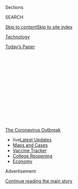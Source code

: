 <div id="app">

<div>

<div>

<div>

<div class="NYTAppHideMasthead css-1q2w90k e1suatyy0">

<div class="section css-ui9rw0 e1suatyy2">

<div class="css-eph4ug er09x8g0">

<div class="css-6n7j50">

</div>

<span class="css-1dv1kvn">Sections</span>

<div class="css-10488qs">

<span class="css-1dv1kvn">SEARCH</span>

</div>

[Skip to content](#site-content)[Skip to site
index](#site-index)

</div>

<div id="masthead-section-label" class="css-1wr3we4 eaxe0e00">

[Technology](https://www.nytimes.com/section/technology)

</div>

<div class="css-10698na e1huz5gh0">

</div>

</div>

<div id="masthead-bar-one" class="section hasLinks css-15hmgas e1csuq9d3">

<div class="css-uqyvli e1csuq9d0">

</div>

<div class="css-1uqjmks e1csuq9d1">

</div>

<div class="css-9e9ivx">

[](https://myaccount.nytimes.com/auth/login?response_type=cookie&client_id=vi)

</div>

<div class="css-1bvtpon e1csuq9d2">

[Today’s
Paper](https://www.nytimes.com/section/todayspaper)

</div>

</div>

</div>

</div>

<div data-aria-hidden="false">

<div id="site-content" data-role="main">

<div>

<div class="css-1aor85t" style="opacity:0.000000001;z-index:-1;visibility:hidden">

<div class="css-1hqnpie">

<div class="css-epjblv">

<span class="css-17xtcya">[Technology](/section/technology)</span><span class="css-x15j1o">|</span><span class="css-fwqvlz">Robots\!
(Don’t Get Too
Excited.)</span>

</div>

<div class="css-k008qs">

<div class="css-1iwv8en">

<span class="css-18z7m18"></span>

<div>

</div>

</div>

<span class="css-1n6z4y">https://nyti.ms/2Tpiht4</span>

<div class="css-1705lsu">

<div class="css-4xjgmj">

<div class="css-4skfbu" data-role="toolbar" data-aria-label="Social Media Share buttons, Save button, and Comments Panel with current comment count" data-testid="share-tools">

  - 
  - 
  - 
  - 
    
    <div class="css-6n7j50">
    
    </div>

  - 

</div>

</div>

</div>

</div>

</div>

</div>

<div id="NYT_TOP_BANNER_REGION" class="css-13pd83m">

<div>

<div id="styln-prism-menu-1592847958612" class="section interactive-content interactive-size-medium css-1edisqu">

<div class="css-17ih8de interactive-body">

<div id="scroll-container" class="css-1gj85ro">

[<span class="styln-title-wrap"><span class="css-1pje3qr">The
Coronavirus</span><span class="css-1pje3qr">
Outbreak</span></span>](https://www.nytimes.com/news-event/coronavirus?action=click&pgtype=Article&state=default&region=TOP_BANNER&context=storylines_menu)

  - <span class="css-kqxiym" data-emphasize="true">live</span>[Latest
    Updates](https://www.nytimes.com/2020/08/04/world/coronavirus-covid-19.html?action=click&pgtype=Article&state=default&region=TOP_BANNER&context=storylines_menu)
  - [Maps and
    Cases](https://www.nytimes.com/interactive/2020/us/coronavirus-us-cases.html?action=click&pgtype=Article&state=default&region=TOP_BANNER&context=storylines_menu)
  - [Vaccine
    Tracker](https://www.nytimes.com/interactive/2020/science/coronavirus-vaccine-tracker.html?action=click&pgtype=Article&state=default&region=TOP_BANNER&context=storylines_menu)
  - [College
    Reopening](https://www.nytimes.com/2020/08/02/us/covid-college-reopening.html?action=click&pgtype=Article&state=default&region=TOP_BANNER&context=storylines_menu)
  - [Economy](https://www.nytimes.com/live/2020/08/03/business/stock-market-today-coronavirus?action=click&pgtype=Article&state=default&region=TOP_BANNER&context=storylines_menu)

</div>

</div>

</div>

</div>

</div>

<div id="top-wrapper" class="css-1sy8kpn">

<div id="top-slug" class="css-l9onyx">

Advertisement

</div>

[Continue reading the main
story](#after-top)

<div class="ad top-wrapper" style="text-align:center;height:100%;display:block;min-height:250px">

<div id="top" class="place-ad" data-position="top" data-size-key="top">

</div>

</div>

<div id="after-top">

</div>

</div>

<div>

<div id="sponsor-wrapper" class="css-1hyfx7x">

<div id="sponsor-slug" class="css-19vbshk">

Supported by

</div>

[Continue reading the main
story](#after-sponsor)

<div id="sponsor" class="ad sponsor-wrapper" style="text-align:center;height:100%;display:block">

</div>

<div id="after-sponsor">

</div>

</div>

<div class="css-186x18t">

on tech

</div>

<div class="css-1vkm6nb ehdk2mb0">

# Robots\! (Don’t Get Too Excited.)

</div>

Robots are cool. But we should be skeptical of emerging
technology.

<div class="css-79elbk" data-testid="photoviewer-wrapper">

<div class="css-z3e15g" data-testid="photoviewer-wrapper-hidden">

</div>

<div class="css-1a48zt4 ehw59r15" data-testid="photoviewer-children">

![<span class="css-cnj6d5 e1z0qqy90" itemprop="copyrightHolder"><span class="css-1ly73wi e1tej78p0">Credit...</span><span><span>Barry
Doupé</span></span></span>](https://static01.nyt.com/images/2020/05/21/business/21ontech2/21ontech2-articleLarge.jpg?quality=75&auto=webp&disable=upscale)

</div>

</div>

<div class="css-18e8msd">

<div class="css-vp77d3 epjyd6m0">

<div class="css-hus3qt ey68jwv0" data-aria-hidden="true">

[![Shira
Ovide](https://static01.nyt.com/images/2020/03/18/reader-center/author-shira-ovide/author-shira-ovide-thumbLarge-v2.png
"Shira Ovide")](https://www.nytimes.com/by/shira-ovide)

</div>

<div class="css-1baulvz">

By [<span class="css-1baulvz last-byline" itemprop="name">Shira
Ovide</span>](https://www.nytimes.com/by/shira-ovide)

</div>

</div>

  - May 21,
    2020

  - 
    
    <div class="css-4xjgmj">
    
    <div class="css-d8bdto" data-role="toolbar" data-aria-label="Social Media Share buttons, Save button, and Comments Panel with current comment count" data-testid="share-tools">
    
      - 
      - 
      - 
      - 
        
        <div class="css-6n7j50">
        
        </div>
    
      - 
    
    </div>
    
    </div>

</div>

</div>

<div class="section meteredContent css-1r7ky0e" name="articleBody" itemprop="articleBody">

<div class="css-1fanzo5 StoryBodyCompanionColumn">

<div class="css-53u6y8">

*This article is part of the On Tech newsletter. You can* [*sign up
here*](https://www.nytimes.com/newsletters/signup/OT) *to receive it
weekdays.*

We want cool technology like jet packs and driverless cars, and we WANT
IT EVERYWHERE RIGHT NOW.

My colleague [Cade Metz](https://www.nytimes.com/by/cade-metz) will kill
your dreams.

He and Erin Griffith wrote this week about one British city where
[sidewalk-roaming
robots](https://www.nytimes.com/2020/05/20/technology/delivery-robots-coronavirus-milton-keynes.html)
that can deliver groceries are in high demand during the pandemic. Yay
for robot helpers, right?\! Optimists imagine what else they can do
[once the technology
progresses](https://arstechnica.com/tech-policy/2020/04/the-pandemic-is-bringing-us-closer-to-our-robot-takeout-future/).

Cade has affection for a fictional killer supercomputer, which says
something about his tech optimism. He explained to me the limitations of
delivery robots, and why they’ll probably never be widely available.

**SHIRA: In this one city, Milton Keynes, who is benefiting from the
robot deliveries?**

**CADE:** Before the pandemic, a resident of Milton Keynes, Liss Page,
thought these robots were fascinating but mostly pointless. On her jogs,
she’d wind up alongside a robot, and she would talk to it — almost tease
it.

</div>

</div>

<div class="css-1fanzo5 StoryBodyCompanionColumn">

<div class="css-53u6y8">

Then the pandemic happened, and she was advised not to leave her
apartment because of pre-existing health conditions. Those robots are
now vital to bring her groceries — when the stores are in stock.

**That’s very helpful right now. So why, then, are you a robot-delivery
skeptic?**

These robots can’t even serve everyone in Milton Keynes, which is
ideally suited to robot deliveries because it has bike and pedestrian
paths alongside the roadways. Almost nowhere else is set up for these
deliveries on a wide scale.

You can see what these robots can do in small ways or in certain places,
but you also see the limitations when you extrapolate that out. People
[vandalize these
robots](https://www.sfchronicle.com/business/article/Kiwibots-win-fans-at-UC-Berkeley-as-they-deliver-13895867.php?psid=9L4Fj)
for kicks. The robots get stuck, and humans have to take over remotely.
They can’t carry much. If you have a family, it’s not great to be
limited to a couple of grocery
bags.

<div id="NYT_MAIN_CONTENT_1_REGION" class="css-9tf9ac">

<div>

<div id="styln-covid-updates-markets" class="section interactive-content interactive-size-medium css-1ftcdic">

<div class="css-17ih8de interactive-body">

<div id="styln-briefing-block">

<div class="briefing-block-header-section">

# [Latest Updates: Economy](https://www.nytimes.com/live/2020/08/03/business/stock-market-today-coronavirus?action=click&pgtype=Article&state=default&region=MAIN_CONTENT_1&context=storylines_live_updates)

</div>

<div class="briefing-block-lb-items">

<div class="briefing-block-update-time">

[13h
ago](https://www.nytimes.com/live/2020/08/03/business/stock-market-today-coronavirus?action=click&pgtype=Article&state=default&region=MAIN_CONTENT_1&context=storylines_live_updates#the-chicago-fed-president-says-its-up-to-congress-to-save-the-economy)

</div>

<div>

[The Chicago Fed president says it’s up to Congress to save the
economy.](https://www.nytimes.com/live/2020/08/03/business/stock-market-today-coronavirus?action=click&pgtype=Article&state=default&region=MAIN_CONTENT_1&context=storylines_live_updates#the-chicago-fed-president-says-its-up-to-congress-to-save-the-economy)

</div>

<div class="briefing-block-update-time">

[14h
ago](https://www.nytimes.com/live/2020/08/03/business/stock-market-today-coronavirus?action=click&pgtype=Article&state=default&region=MAIN_CONTENT_1&context=storylines_live_updates#faa-says-boeing-has-effectively-mitigated-defects-in-the-737-max)

</div>

<div>

[F.A.A. says Boeing has ‘effectively mitigated’ defects in the 737
Max.](https://www.nytimes.com/live/2020/08/03/business/stock-market-today-coronavirus?action=click&pgtype=Article&state=default&region=MAIN_CONTENT_1&context=storylines_live_updates#faa-says-boeing-has-effectively-mitigated-defects-in-the-737-max)

</div>

<div class="briefing-block-update-time">

[16h
ago](https://www.nytimes.com/live/2020/08/03/business/stock-market-today-coronavirus?action=click&pgtype=Article&state=default&region=MAIN_CONTENT_1&context=storylines_live_updates#small-businesses-got-emergency-loans-but-not-what-they-expected)

</div>

<div>

[Small businesses got emergency loans, but not what they
expected.](https://www.nytimes.com/live/2020/08/03/business/stock-market-today-coronavirus?action=click&pgtype=Article&state=default&region=MAIN_CONTENT_1&context=storylines_live_updates#small-businesses-got-emergency-loans-but-not-what-they-expected)

</div>

</div>

<div class="briefing-block-footer">

<div class="briefing-block-footer-meta">

[See more
updates](https://www.nytimes.com/live/2020/08/03/business/stock-market-today-coronavirus?action=click&pgtype=Article&state=default&region=MAIN_CONTENT_1&context=storylines_live_updates)

</div>

<div class="briefing-block-briefinglinks">

<span>More live coverage:</span>
[Global](https://www.nytimes.com/2020/08/04/world/coronavirus-covid-19.html?action=click&pgtype=Article&state=default&region=MAIN_CONTENT_1&context=storylines_live_updates)

</div>

</div>

</div>

</div>

</div>

</div>

</div>

**So robot deliveries aren’t coming to my neighborhood soon?**

Probably not. Prices will come down, and autonomous technology will
improve, but there are limits to how many of these things you can put on
a sidewalk.

And delivery robots only work long term if they’re cheaper than humans
doing the same thing. That’s not going to happen if robots stay confined
to a tiny number of places like Milton Keynes or[college
campuses](https://www.washingtonpost.com/technology/2019/03/25/how-gmu-students-eating-habits-changed-when-delivery-robots-invaded-their-campus/).

</div>

</div>

<div class="css-1fanzo5 StoryBodyCompanionColumn">

<div class="css-53u6y8">

**You wrote earlier this month about[problems with driverless
cars](https://www.nytimes.com/2020/05/12/technology/self-driving-cars-coronavirus.html),
and now you’re picking on delivery robots. Are you a killjoy?**

Look, over the past 10 years there’s been a lot of progress, but you
have to be skeptical of emerging technology. Otherwise you get an
unrealistic view of what’s possible and miss where technologies go
wrong.

**OK, that’s fair. Now tell us, why are people infatuated with robots?
We think they’re**
**[adorable](https://www.nytimes.com/2020/02/26/business/robots-retail-jobs.html)**
**or**
**[villainous](https://www.nytimes.com/2020/04/08/movies/ai-humans-robots-technology.html).**

They fascinate us and scare us. All the movies and television we’ve
watched for the last 60 years about robots and artificial intelligence
have been burned into our brains. It really affects the expectations we
have of technology.

**What’s your favorite artificial being in pop culture?**

I’m partial to
[HAL 9000](https://www.nytimes.com/2018/03/30/movies/hal-2001-a-space-odyssey-voice-douglas-rain.html)
from “2001: A Space Odyssey.” Hal is a wonderful character — and a
flawed one. He shows where machines can go right, and where they can go
wrong.

*Get this newsletter in your inbox every weekday;*[*please sign up
here*](https://www.nytimes.com/newsletters/signup/OT)*.*

-----

## WFH forever? Who really knows

There are office workers and their bosses who are itching to return to
cubicle life fast. And others who are saying [goodbye
forever](https://blog.twitter.com/en_us/topics/company/2020/keeping-our-employees-and-partners-safe-during-coronavirus.html)
to toiling in an office.

</div>

</div>

<div class="css-1fanzo5 StoryBodyCompanionColumn">

<div class="css-53u6y8">

And then there’s Evan Spiegel, Snapchat’s chief executive, who says —
sensibly — who the heck knows?

Snapchat’s headquarters in the Los Angeles area closed in March, and
people scattered to work remotely. The company is now telling employees
they can work remotely at least through September, and it’s assessing
when and how to reopen safely. The squishiness of the message doesn’t
sit well with<span class="css-8l6xbc evw5hdy0"> </span>everyone.

“People want certainty, and there’s a huge amount of pressure as a
leader to make definitive statements,” Spiegel said in a conversation
Wednesday (by video chat, not Snapchat) with New York Times editors and
reporters. “I think it’s important that we remain flexible in a
situation that is changing rapidly.”

Snapchat, which has more than 3,000 employees, has been planning for a
couple months on how to reopen offices. It’s keeping track of business
safety requirements issued by local authorities, and Snapchat’s own. It
has assessed which teams to invite back to offices first based on job
requirements. Someone who needs access to high-end video editing
equipment available only at the office, for example, would be higher on
the list of returnees.

Spiegel and his wife, the model and skincare entrepreneur Miranda Kerr,
have two young sons. Like many parents, he said he had mixed feelings
about working remotely.

It’s been challenging, he said, for two working adults and their
children to manage under the same roof 24/7. But, Spiegel said, “I get
to spend time with my family, which has led to more fulfillment than
I’ve ever had in my life.”

-----

</div>

</div>

<div class="css-1fanzo5 StoryBodyCompanionColumn">

<div class="css-53u6y8">

## Before we go …

  - **Help getting connected during the pandemic. Maybe:** Internet
    providers like Charter and Comcast promised to help low-income
    people get or stay online during the pandemic. But [taking them up
    on the offer hasn’t always been
    easy](https://www.nytimes.com/2020/05/20/technology/coronavirus-broadband-discounts.html),
    my colleague [David McCabe](https://www.nytimes.com/by/david-mccabe)
    reported.

  - **Everything you need to know about tracking disease, with humans:**
    ProPublica has the [best
    explanation](https://www.propublica.org/article/you-dont-need-invasive-tech-for-successful-contact-tracing-heres-how-it-works)
    I’ve seen for how disease detectives track down people who may have
    been exposed to the coronavirus. As I’ve [written
    here](https://www.nytimes.com/2020/04/29/technology/coronavirus-contact-tracing-technology.html),
    this is a labor-intensive process for which smartphone location data
    may (or may not) help a little.

  - **Banal and utterly bizarre:** A glitch over smartphone photo
    formats is causing some high school students to fail advanced
    placement tests, The Verge
    [reported](https://www.theverge.com/2020/5/20/21262302/ap-test-fail-iphone-photos-glitch-email-college-board-jpeg-heic).
    Some test takers submit photos of their virtual test sheets, but the
    testing website doesn’t support the default format on some iPhones
    and newer Android phones.

### Hugs to this

Move over, [BBC Dad](https://www.youtube.com/watch?v=Mh4f9AYRCZY). My
newest telecast-from-home star is [cat fight
lady](https://twitter.com/ratemyskyperoom/status/1261684025502113794).

-----

*We want to hear from you. Tell us what you think of this newsletter and
what else you’d like us to explore. You can reach us at*
[*ontech@nytimes.com.*](mailto:ontech@nytimes.com?subject=On%20Tech%20Feedback)

*Get this newsletter in your inbox every weekday;*[*please sign up
here*](https://www.nytimes.com/newsletters/signup/OT)*.*

</div>

</div>

</div>

<div>

</div>

<div>

</div>

<div>

</div>

<div>

<div id="bottom-wrapper" class="css-1ede5it">

<div id="bottom-slug" class="css-l9onyx">

Advertisement

</div>

[Continue reading the main
story](#after-bottom)

<div id="bottom" class="ad bottom-wrapper" style="text-align:center;height:100%;display:block;min-height:90px">

</div>

<div id="after-bottom">

</div>

</div>

</div>

</div>

</div>

## Site Index

<div>

</div>

## Site Information Navigation

  - [© <span>2020</span> <span>The New York Times
    Company</span>](https://help.nytimes.com/hc/en-us/articles/115014792127-Copyright-notice)

<!-- end list -->

  - [NYTCo](https://www.nytco.com/)
  - [Contact
    Us](https://help.nytimes.com/hc/en-us/articles/115015385887-Contact-Us)
  - [Work with us](https://www.nytco.com/careers/)
  - [Advertise](https://nytmediakit.com/)
  - [T Brand Studio](http://www.tbrandstudio.com/)
  - [Your Ad
    Choices](https://www.nytimes.com/privacy/cookie-policy#how-do-i-manage-trackers)
  - [Privacy](https://www.nytimes.com/privacy)
  - [Terms of
    Service](https://help.nytimes.com/hc/en-us/articles/115014893428-Terms-of-service)
  - [Terms of
    Sale](https://help.nytimes.com/hc/en-us/articles/115014893968-Terms-of-sale)
  - [Site
    Map](https://spiderbites.nytimes.com)
  - [Help](https://help.nytimes.com/hc/en-us)
  - [Subscriptions](https://www.nytimes.com/subscription?campaignId=37WXW)

</div>

</div>

</div>

</div>
